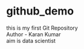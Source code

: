 # github_demo
this is my first Git Repository
<br> 
Author - Karan Kumar
<br>
aim is data scientist
